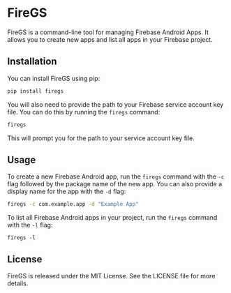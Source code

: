 # FireGS

FireGS is a command-line tool for managing Firebase Android Apps. It allows you to create new apps and list all apps in your Firebase project.

## Installation

You can install FireGS using pip:

```bash
pip install firegs
```

You will also need to provide the path to your Firebase service account key file. You can do this by running the `firegs` command:

```bash
firegs
```

This will prompt you for the path to your service account key file.

## Usage

To create a new Firebase Android app, run the `firegs` command with the `-c` flag followed by the package name of the new app. You can also provide a display name for the app with the `-d` flag:

```bash
firegs -c com.example.app -d "Example App"
```

To list all Firebase Android apps in your project, run the `firegs` command with the `-l` flag:

```
firegs -l
```

## License

FireGS is released under the MIT License. See the LICENSE file for more details.


